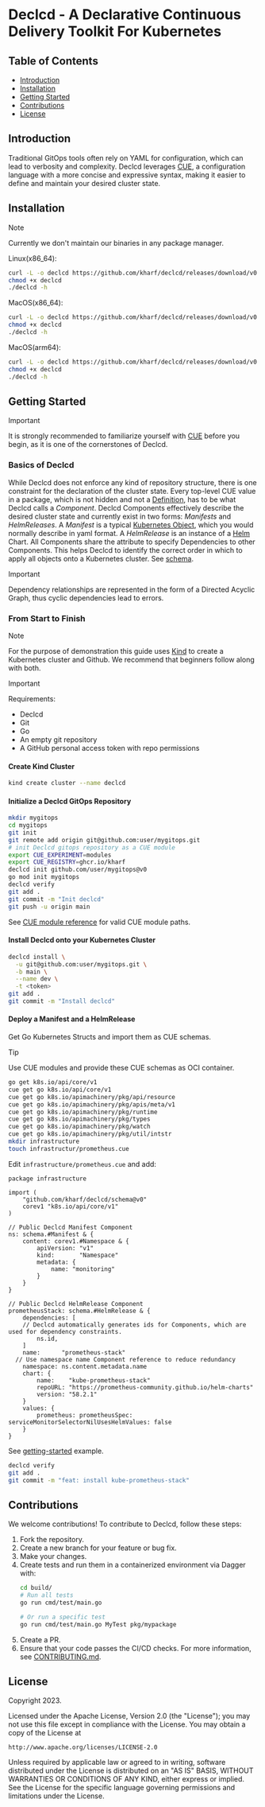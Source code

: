 # Declcd - A Declarative Continuous Delivery Toolkit For Kubernetes

## Table of Contents
- [Introduction](#introduction)
- [Installation](#installation)
- [Getting Started](#getting-started)
- [Contributions](#contributions)
- [License](#license)

## Introduction

Traditional GitOps tools often rely on YAML for configuration, which can lead to verbosity and complexity. Declcd leverages [CUE](https://cuelang.org/), a configuration language with a more concise and expressive syntax, making it easier to define and maintain your desired cluster state.

## Installation

> [!NOTE]
> Currently we don't maintain our binaries in any package manager.

Linux(x86_64):

```bash
curl -L -o declcd https://github.com/kharf/declcd/releases/download/v0.10.0/declcd-linux-amd64
chmod +x declcd
./declcd -h
```

MacOS(x86_64):

```bash
curl -L -o declcd https://github.com/kharf/declcd/releases/download/v0.10.0/declcd-darwin-amd64
chmod +x declcd
./declcd -h
```

MacOS(arm64):

```bash
curl -L -o declcd https://github.com/kharf/declcd/releases/download/v0.10.0/declcd-darwin-arm64
chmod +x declcd
./declcd -h
```

## Getting Started

> [!IMPORTANT]
> It is strongly recommended to familiarize yourself with [CUE](https://cuelang.org/) before you begin, as it is one of the cornerstones of Declcd.

### Basics of Declcd

While Declcd does not enforce any kind of repository structure, there is one constraint for the declaration of the cluster state.
Every top-level CUE value in a package, which is not hidden and not a [Definition](https://cuelang.org/docs/tour/basics/definitions/), has to be what Declcd calls a *Component*.
Declcd Components effectively describe the desired cluster state and currently exist in two forms: *Manifests* and *HelmReleases*.
A *Manifest* is a typical [Kubernetes Object](https://kubernetes.io/docs/concepts/overview/working-with-objects/), which you would normally describe in yaml format.
A *HelmRelease* is an instance of a [Helm](https://helm.sh/docs/intro/using_helm/) Chart.
All Components share the attribute to specify Dependencies to other Components. This helps Declcd to identify the correct order in which to apply all objects onto a Kubernetes cluster.
See [schema](schema/schema.cue).

> [!IMPORTANT]
> Dependency relationships are represented in the form of a Directed Acyclic Graph, thus cyclic dependencies lead to errors.

### From Start to Finish

> [!NOTE]
> For the purpose of demonstration this guide uses [Kind](https://kind.sigs.k8s.io/docs/user/quick-start/) to create a Kubernetes cluster and Github.
> We recommend that beginners follow along with both.

> [!IMPORTANT]
> Requirements:
> - Declcd
> - Git
> - Go
> - An empty git repository
> - A GitHub personal access token with repo permissions

#### Create Kind Cluster

```bash
kind create cluster --name declcd
```

#### Initialize a Declcd GitOps Repository

```bash
mkdir mygitops
cd mygitops
git init
git remote add origin git@github.com:user/mygitops.git
# init Declcd gitops repository as a CUE module
export CUE_EXPERIMENT=modules
export CUE_REGISTRY=ghcr.io/kharf
declcd init github.com/user/mygitops@v0
go mod init mygitops
declcd verify
git add .
git commit -m "Init declcd"
git push -u origin main
```
See [CUE module reference](https://cuelang.org/docs/reference/modules/#module-path) for valid CUE module paths.

#### Install Declcd onto your Kubernetes Cluster

```bash
declcd install \
  -u git@github.com:user/mygitops.git \
  -b main \
  --name dev \
  -t <token>
git add .
git commit -m "Install declcd"
```

#### Deploy a Manifest and a HelmRelease

Get Go Kubernetes Structs and import them as CUE schemas.

> [!TIP]
> Use CUE modules and provide these CUE schemas as OCI container.

```bash
go get k8s.io/api/core/v1
cue get go k8s.io/api/core/v1
cue get go k8s.io/apimachinery/pkg/api/resource
cue get go k8s.io/apimachinery/pkg/apis/meta/v1
cue get go k8s.io/apimachinery/pkg/runtime
cue get go k8s.io/apimachinery/pkg/types
cue get go k8s.io/apimachinery/pkg/watch
cue get go k8s.io/apimachinery/pkg/util/intstr
mkdir infrastructure
touch infrastructur/prometheus.cue
```

Edit `infrastructure/prometheus.cue` and add:

```CUE
package infrastructure

import (
	"github.com/kharf/declcd/schema@v0"
	corev1 "k8s.io/api/core/v1"
)

// Public Declcd Manifest Component
ns: schema.#Manifest & {
	content: corev1.#Namespace & {
		apiVersion: "v1"
		kind:       "Namespace"
		metadata: {
			name: "monitoring"
		}
	}
}

// Public Declcd HelmRelease Component
prometheusStack: schema.#HelmRelease & {
	dependencies: [
    // Declcd automatically generates ids for Components, which are used for dependency constraints.
		ns.id,
	]
	name:      "prometheus-stack"
  // Use namespace name Component reference to reduce redundancy
	namespace: ns.content.metadata.name
	chart: {
		name:    "kube-prometheus-stack"
		repoURL: "https://prometheus-community.github.io/helm-charts"
		version: "58.2.1"
	}
	values: {
		prometheus: prometheusSpec: serviceMonitorSelectorNilUsesHelmValues: false
	}
}
```
See [getting-started](./examples/getting-started/infrastructure/prometheus.cue) example.

```bash
declcd verify
git add .
git commit -m "feat: install kube-prometheus-stack"
```

## Contributions

We welcome contributions! To contribute to Declcd, follow these steps:

1. Fork the repository.
2. Create a new branch for your feature or bug fix.
3. Make your changes.
4. Create tests and run them in a containerized environment via Dagger with:
    ```bash
    cd build/
    # Run all tests
    go run cmd/test/main.go

    # Or run a specific test
    go run cmd/test/main.go MyTest pkg/mypackage
    ```
5. Create a PR.
6. Ensure that your code passes the CI/CD checks.
For more information, see [CONTRIBUTING.md]().

## License

Copyright 2023.

Licensed under the Apache License, Version 2.0 (the "License");
you may not use this file except in compliance with the License.
You may obtain a copy of the License at

    http://www.apache.org/licenses/LICENSE-2.0

Unless required by applicable law or agreed to in writing, software
distributed under the License is distributed on an "AS IS" BASIS,
WITHOUT WARRANTIES OR CONDITIONS OF ANY KIND, either express or implied.
See the License for the specific language governing permissions and
limitations under the License.

